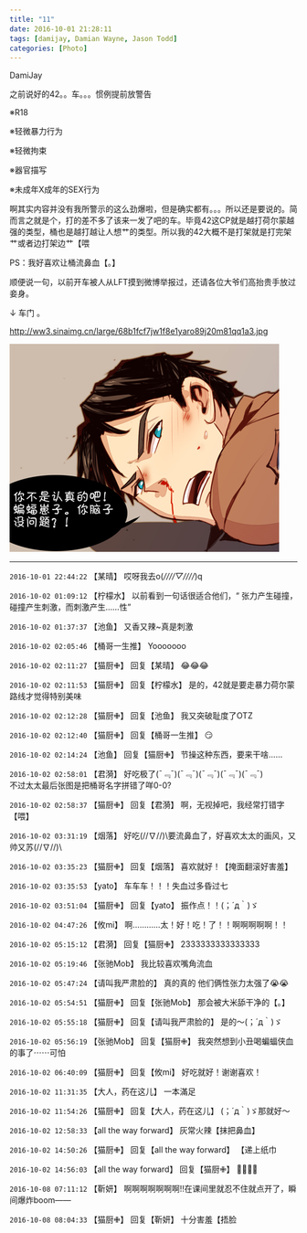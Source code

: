 ```yaml
---
title: "11"
date: 2016-10-01 21:28:11
tags: [damijay, Damian Wayne, Jason Todd]
categories: [Photo]
---
```


<p>DamiJay</p> 
<p>之前说好的42。。车。。。惯例提前放警告</p> 
<p>※R18</p> 
<p>※轻微暴力行为</p> 
<p>※轻微拘束</p> 
<p>※器官描写</p> 
<p>※未成年X成年的SEX行为</p> 
<p>啊其实内容并没有我所警示的这么劲爆啦，但是确实都有。。。所以还是要说的。简而言之就是个，打的差不多了该来一发了吧的车。毕竟42这CP就是越打荷尔蒙越强的类型，桶也是越打越让人想艹的类型。所以我的42大概不是打架就是打完架艹或者边打架边艹【喂</p> 
<p>PS：我好喜欢让桶流鼻血【。】</p> 
<p>顺便说一句，以前开车被人从LFT摸到微博举报过，还请各位大爷们高抬贵手放过妾身。</p> 
<p>↓&nbsp;车门&nbsp;。<br /></p> 
<p><a rel="nofollow" href="http://ww3.sinaimg.cn/large/68b1fcf7jw1f8e1yaro89j20m81qq1a3.jpg" target="_blank"  >http://ww3.sinaimg.cn/large/68b1fcf7jw1f8e1yaro89j20m81qq1a3.jpg</a><br /></p>

![](https://raw.githubusercontent.com/alicewish/meowchain247/master/img_cVZNdzJtQk9JV2RDazhCWU9QSk9LNkdndTU2V0lBWHd1RVpqZEhjZnBCQmoxSG5najhSTXZnPT0.png)

---

`2016-10-01 22:44:22` 【某晴】 哎呀我去o(*////▽////*)q

`2016-10-02 01:09:12` 【柠檬水】 以前看到一句话很适合他们，“ 张力产生碰撞，碰撞产生刺激，而刺激产生……性”

`2016-10-02 01:37:37` 【池鱼】 又香又辣~真是刺激

`2016-10-02 02:05:46` 【桶哥一生推】 Yooooooo

`2016-10-02 02:11:27` 【猫厨✙】 回复【某晴】 😂😂😂

`2016-10-02 02:11:53` 【猫厨✙】 回复【柠檬水】 是的，42就是要走暴力荷尔蒙路线才觉得特别美味

`2016-10-02 02:12:28` 【猫厨✙】 回复【池鱼】 我又突破耻度了OTZ

`2016-10-02 02:12:40` 【猫厨✙】 回复【桶哥一生推】 😏

`2016-10-02 02:14:24` 【池鱼】 回复【猫厨✙】 节操这种东西，要来干啥……

`2016-10-02 02:58:01` 【君漪】 好吃极了(¯﹃¯)(¯﹃¯)(¯﹃¯)(¯﹃¯)(¯﹃¯)   
不过太太最后张图是把桶哥名字拼错了咩0-0?

`2016-10-02 02:58:37` 【猫厨✙】 回复【君漪】 啊，无视掉吧，我经常打错字【喂】

`2016-10-02 03:31:19` 【烟落】 好吃\(//∇//)\要流鼻血了，好喜欢太太的画风，又帅又苏\(//∇//)\

`2016-10-02 03:35:23` 【猫厨✙】 回复【烟落】 喜欢就好！【掩面翻滚好害羞】

`2016-10-02 03:35:53` 【yato】 车车车！！！失血过多昏过七

`2016-10-02 03:51:04` 【猫厨✙】 回复【yato】 振作点！！(；´д｀)ゞ

`2016-10-02 04:47:26` 【攸mi】 啊…………太！好！吃！了！！啊啊啊啊啊！！

`2016-10-02 05:15:12` 【君漪】 回复【猫厨✙】 2333333333333333

`2016-10-02 05:19:46` 【张驰Mob】 我比较喜欢嘴角流血

`2016-10-02 05:47:24` 【请叫我严肃脸的】 真的真的 他们俩性张力太强了😭😭

`2016-10-02 05:54:51` 【猫厨✙】 回复【张驰Mob】 那会被大米舔干净的【。】

`2016-10-02 05:55:18` 【猫厨✙】 回复【请叫我严肃脸的】 是的～(；´д｀)ゞ

`2016-10-02 05:56:19` 【张驰Mob】 回复【猫厨✙】 我突然想到小丑喝蝙蝠侠血的事了⋯⋯可怕

`2016-10-02 06:40:09` 【猫厨✙】 回复【攸mi】 好吃就好！谢谢喜欢！

`2016-10-02 11:31:35` 【大人，药在这儿】 一本滿足

`2016-10-02 11:54:26` 【猫厨✙】 回复【大人，药在这儿】 (；´д｀)ゞ那就好～

`2016-10-02 12:58:33` 【all the way forward】 灰常火辣【抹把鼻血】

`2016-10-02 14:50:26` 【猫厨✙】 回复【all the way forward】 【递上纸巾

`2016-10-02 14:56:03` 【all the way forward】 回复【猫厨✙】 🙈💐💐💐

`2016-10-08 07:11:12` 【靳妍】 啊啊啊啊啊啊啊!!在课间里就忍不住就点开了，瞬间爆炸boom——

`2016-10-08 08:04:33` 【猫厨✙】 回复【靳妍】 十分害羞【捂脸
